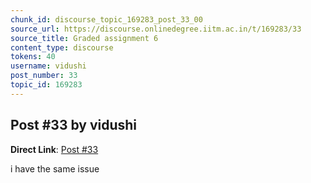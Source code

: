 ```yaml
---
chunk_id: discourse_topic_169283_post_33_00
source_url: https://discourse.onlinedegree.iitm.ac.in/t/169283/33
source_title: Graded assignment 6
content_type: discourse
tokens: 40
username: vidushi
post_number: 33
topic_id: 169283
---
```


## Post #33 by vidushi

**Direct Link**: [Post #33](https://discourse.onlinedegree.iitm.ac.in/t/169283/33)

i have the same issue
